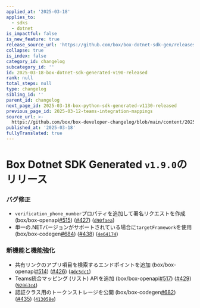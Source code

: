 ```yaml
---
applied_at: '2025-03-18'
applies_to:
  - sdks
  - dotnet
is_impactful: false
is_new_feature: true
release_source_url: 'https://github.com/box/box-dotnet-sdk-gen/releases/tag/v1.9.0'
collapse: true
is_index: false
category_id: changelog
subcategory_id: ''
id: 2025-03-18-box-dotnet-sdk-generated-v190-released
rank: null
total_steps: null
type: changelog
sibling_id: ''
parent_id: changelog
next_page_id: 2025-03-18-box-python-sdk-generated-v1130-released
previous_page_id: 2025-03-12-teams-integration-mappings
source_url: >-
  https://github.com/box/box-developer-changelog/blob/main/content/2025/03-18-box-dotnet-sdk-generated-v190-released.md
published_at: '2025-03-18'
fullyTranslated: true
---
```

# Box Dotnet SDK Generated `v1.9.0`のリリース

### バグ修正

* `verification_phone_number`プロパティを追加して署名リクエストを作成 (box/box-openapi[#515][1]) ([#427][2]) ([`d90faea`][3])
* 単一の.NETバージョンがサポートされている場合に`targetFramework`を使用 (box/box-codegen[#684][4]) ([#438][5]) ([`4e64174`][6])

### 新機能と機能強化

* 共有リンクのアプリ項目を検索するエンドポイントを追加 (box/box-openapi[#514][7]) ([#426][8]) ([`4dc5dc1`][9])
* Teams統合マッピング (リスト) APIを追加 (box/box-openapi[#517][10]) ([#429][11]) ([`92063c4`][12])
* 認証クラス用のトークンストレージを公開 (box/box-codegen[#682][13]) ([#435][14]) ([`413058e`][15])

[1]: https://github.com/box/box-dotnet-sdk-gen/issues/515

[2]: https://github.com/box/box-dotnet-sdk-gen/issues/427

[3]: https://github.com/box/box-dotnet-sdk-gen/commit/d90faea77650a37ce794a93c51bd9a8eb91f619c

[4]: https://github.com/box/box-dotnet-sdk-gen/issues/684

[5]: https://github.com/box/box-dotnet-sdk-gen/issues/438

[6]: https://github.com/box/box-dotnet-sdk-gen/commit/4e64174c21c6f1dd2cef75f1f29ebe2ace92d852

[7]: https://github.com/box/box-dotnet-sdk-gen/issues/514

[8]: https://github.com/box/box-dotnet-sdk-gen/issues/426

[9]: https://github.com/box/box-dotnet-sdk-gen/commit/4dc5dc14e3c204c537180df166d07735ae1c4e40

[10]: https://github.com/box/box-dotnet-sdk-gen/issues/517

[11]: https://github.com/box/box-dotnet-sdk-gen/issues/429

[12]: https://github.com/box/box-dotnet-sdk-gen/commit/92063c435d7cb38a7eeca2e71f42e32b995a659a

[13]: https://github.com/box/box-dotnet-sdk-gen/issues/682

[14]: https://github.com/box/box-dotnet-sdk-gen/issues/435

[15]: https://github.com/box/box-dotnet-sdk-gen/commit/413058e78cb69c89be6a819c0e63f9457bd7f2f5
